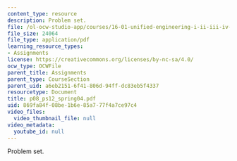 ```yaml
---
content_type: resource
description: Problem set.
file: /ol-ocw-studio-app/courses/16-01-unified-engineering-i-ii-iii-iv-fall-2005-spring-2006/869fa84f08be1b6e85a777f4a7ce97c4_p08_ps12_spring04.pdf
file_size: 24064
file_type: application/pdf
learning_resource_types:
- Assignments
license: https://creativecommons.org/licenses/by-nc-sa/4.0/
ocw_type: OCWFile
parent_title: Assignments
parent_type: CourseSection
parent_uid: a6eb2151-6f41-806d-94ff-dc83eb5f4337
resourcetype: Document
title: p08_ps12_spring04.pdf
uid: 869fa84f-08be-1b6e-85a7-77f4a7ce97c4
video_files:
  video_thumbnail_file: null
video_metadata:
  youtube_id: null
---
```

Problem set.